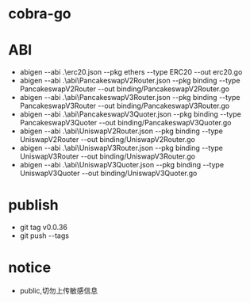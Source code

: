 # cobra-go

# ABI
  - abigen --abi .\erc20.json --pkg ethers --type ERC20 --out erc20.go
  - abigen --abi .\abi\PancakeswapV2Router.json --pkg binding --type PancakeswapV2Router --out binding/PancakeswapV2Router.go
  - abigen --abi .\abi\PancakeswapV3Router.json --pkg binding --type PancakeswapV3Router --out binding/PancakeswapV3Router.go
  - abigen --abi .\abi\PancakeswapV3Quoter.json --pkg binding --type PancakeswapV3Quoter --out binding/PancakeswapV3Quoter.go
  - abigen --abi .\abi\UniswapV2Router.json --pkg binding --type UniswapV2Router --out binding/UniswapV2Router.go
  - abigen --abi .\abi\UniswapV3Router.json --pkg binding --type UniswapV3Router --out binding/UniswapV3Router.go
  - abigen --abi .\abi\UniswapV3Quoter.json --pkg binding --type UniswapV3Quoter --out binding/UniswapV3Quoter.go

# publish
  - git tag v0.0.36
  - git push --tags

# notice
  - public,切勿上传敏感信息